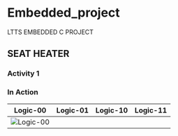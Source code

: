 # Embedded_project
LTTS EMBEDDED C PROJECT

## SEAT HEATER

### Activity 1

### In Action

|Logic-00|Logic-01|Logic-10|Logic-11|  
|:--:|:--:|:--:|:--:|  
|![Logic-00](https://user-images.githubusercontent.com/62830313/127742809-ccd8e203-a98b-463e-878a-707ef1dd9869.png)|
